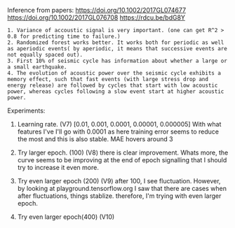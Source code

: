 Inference from papers:
    https://doi.org/10.1002/2017GL074677
    https://doi.org/10.1002/2017GL076708
    https://rdcu.be/bdG8Y

    1. Variance of accoustic signal is very important. (one can get R^2 > 0.8 for predicting time to failure.)
    2. Randomized forest works better. It works both for periodic as well as aperiodic events( by aperiodic, it means that successive events are not equally spaced out).
    3. First 10% of seismic cycle has information about whether a large or a small earthquake.
    4. The evolution of acoustic power over the seismic cycle exhibits a memory effect, such that fast events (with large stress drop and energy release) are followed by cycles that start with low acoustic power, whereas cycles following a slow event start at higher acoustic power.


Experiments:
1. Learning rate. (V7)
    [0.01, 0.001, 0.0001, 0.00001, 0.000005]
    With what features I've I'll go with 0.0001 as here training error seems to reduce the most and this is also stable.
    MAE hovers around 3

2. Try larger epoch. (100) (V8)
    there is clear improvement. Whats more, the curve seems to be improving at the end of epoch signalling that I should try to increase it even more.

3. Try even larger epoch (200) (V9)
    after 100, I see fluctuation. However, by looking at playground.tensorflow.org I saw that there are cases when after fluctuations, things stablize. therefore, I'm trying with even larger epoch.

4. Try even larger epoch(400) (V10)

